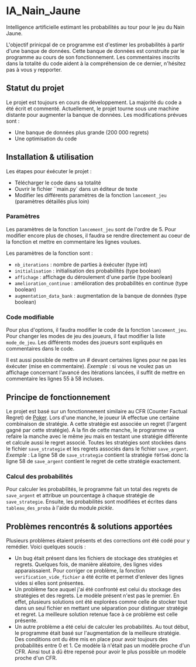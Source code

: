 # IA_Nain_Jaune
Intelligence artificielle estimant les probabilités au tour pour le jeu du Nain Jaune. 

L'objectif prinicpal de ce programme est d'estimer les probabilités à partir d'une banque de données. Cette banque de données est construite par le programme au cours de son fonctionnement. Les commentaires inscrits dans la totalité du code aident à la compréhension de ce dernier, n'hésitez pas à vous y repporter.

## Statut du projet
Le projet est toujours en cours de développement. La majorité du code a été écrit et commenté. Actuellement, le projet tourne sous une machine distante pour augmenter la banque de données.
Les modifications prévues sont :
- Une banque de données plus grande (200 000 regrets)
- Une optimisation du code

## Installation & utilisation
Les étapes pour éxécuter le projet :
- Télécharger le code dans sa totalité
- Ouvrir le fichier ``main.py` dans un éditeur de texte
- Modifier les différents paramètres de la fonction ``lancement_jeu`` (paramètres détaillés plus loin)

### Paramètres
Les paramètres de la fonction ``lancement_jeu`` sont de l'ordre de 5. Pour modifier encore plus de choses, il faudra se rendre directement au coeur de la fonction et mettre en commentaire les lignes voulues.

Les paramètres de la fonction sont :
- ``nb_iterations`` : nombre de parties à éxécuter (type int)
- ``initialisation`` : initialisation des probabilités (type boolean)
- ``affichage`` : affichage du déroulement d'une partie (type boolean)
- ``amelioration_continue`` : amélioration des probabilités en continue (type boolean) 
- ``augmentation_data_bank`` : augmentation de la banque de données (type boolean)

### Code modifiable
Pour plus d'options, il faudra modifier le code de la fonction ``lancement_jeu``. Pour changer les modes de jeu des joueurs, il faut modifier la liste ``mode_de_jeu``. Les différents modes des joueurs sont expliqués en commentaires dans le code.

Il est aussi possible de mettre un # devant certaines lignes pour ne pas les éxécuter (mise en commentaire). _Exemple_ : si vous ne voulez pas un affichage concernant l'avancé des itérations lancées, il suffit de mettre en commentaire les lignes 55 à 58 incluses.

## Principe de fonctionnement
Le projet est basé sur un fonctionnement similaire au CFR (Counter Factual Regret) de [Poker](https://github.com/iciamyplant/Poker_CFR).
Lors d'une manche, le joueur IA effectue une certaine combinaison de stratégie. A cette stratégie est associée un regret (l'argent gagné par cette stratégie). A la fin de cette manche, le programme va refaire la manche avec le même jeu mais en testant une stratégie différente et calcule aussi le regret associé.
Toutes les stratégies sont stockées dans le fichier ``save_strategie`` et les regrets associés dans le fichier ``save_argent``. _Exemple_ : La ligne 58 de ``save_strategie`` contient la stratégie ``f0f5m6`` donc la ligne 58 de ``save_argent`` contient le regret de cette stratégie exactement.


### Calcul des probabilités
Pour calculer les probabilités, le programme fait un total des regrets de ``save_argent`` et attribue un pourcentage à chaque stratégie de ``save_strategie``. Ensuite, les probabilités sont modifiées et écrites dans ``tableau_des_proba`` à l'aide du module _pickle_.

## Problèmes rencontrés & solutions apportées
Plusieurs problèmes étaient présents et des corrections ont été codé pour y remédier.
Voici quelques soucis :
- Un bug était présent dans les fichiers de stockage des stratégies et regrets. Quelques fois, de manière aléatoire, des lignes vides apparaissaient. Pour corriger ce problème, la fonction ``verification_vide_fichier`` a été écrite et permet d'enlever des lignes vides si elles sont présentes.
- Un problème face auquel j'ai été confronté est celui du stockage des stratégies et des regrets. Le modèle présent n'est pas le premier. En effet, plusieurs solutions ont été explorées comme celle de stocker tout dans un seul fichier en mettant une séparation pour distinguer stratégie et regret. La meilleure solution retenue face à ce problème est celle présente.
- Un autre problème a été celui de calculer les probabilités. Au tout début, le programme était basé sur l'augmentation de la meilleure stratégie. Des conditions ont du être mis en place pour avoir toujours des probabilités entre 0 et 1. Ce modèle là n'était pas un modèle proche d'un CFR. Ainsi tout à dû être repensé pour avoir le plus possible un modèle proche d'un CFR.